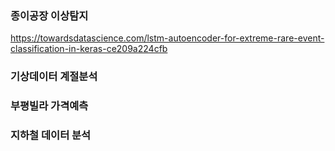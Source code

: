 ### 종이공장 이상탐지

https://towardsdatascience.com/lstm-autoencoder-for-extreme-rare-event-classification-in-keras-ce209a224cfb


### 기상데이터 계절분석 
### 부평빌라 가격예측
### 지하철 데이터 분석
